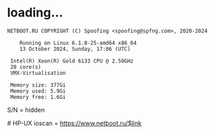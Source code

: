 # loading...
```
NETBOOT.RU COPYRIGHT (C) Spoofing <spoofing@spfng.com>, 2020-2024

	Running on Linux 6.1.0-25-amd64 x86_64
	13 October 2024, Sunday, 17:06 (UTC)

 Intel(R) Xeon(R) Gold 6133 CPU @ 2.50GHz
 20 core(s)
 VMX-Virtualisation

 Memory size: 377Gi
 Memory used: 5.9Gi
 Memory free: 1.6Gi
```
S/N = hidden

\# HP-UX ioscan = https://www.netboot.ru/$link
